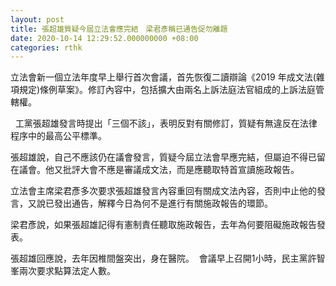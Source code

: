 ```yaml
---
layout: post
title: 張超雄質疑今屆立法會應完結　梁君彥稱已通告促勿離題
date: 2020-10-14 12:29:52.000000000 +08:00
categories: rthk
---
```


立法會新一個立法年度早上舉行首次會議，首先恢復二讀辯論《2019 年成文法(雜項規定)條例草案》。修訂內容中，包括擴大由兩名上訴法庭法官組成的上訴法庭管轄權。 

  工黨張超雄發言時提出「三個不該」，表明反對有關修訂，質疑有無違反在法律程序中的最高公平標準。

張超雄說，自己不應該仍在議會發言，質疑今屆立法會早應完結，但屬迫不得已留在議會。他又批評大會不應是審議成文法，而是應聽取特首宣讀施政報告。  

立法會主席梁君彥多次要求張超雄發言內容重回有關成文法內容，否則中止他的發言，又說已發出通告，解釋今日為何不是進行有關施政報告的環節。

梁君彥說，如果張超雄記得有憲制責任聽取施政報告，去年為何要阻礙施政報告發表。  

張超雄回應說，去年因椎間盤突出，身在醫院。  會議早上召開1小時，民主黨許智峯兩次要求點算法定人數。
